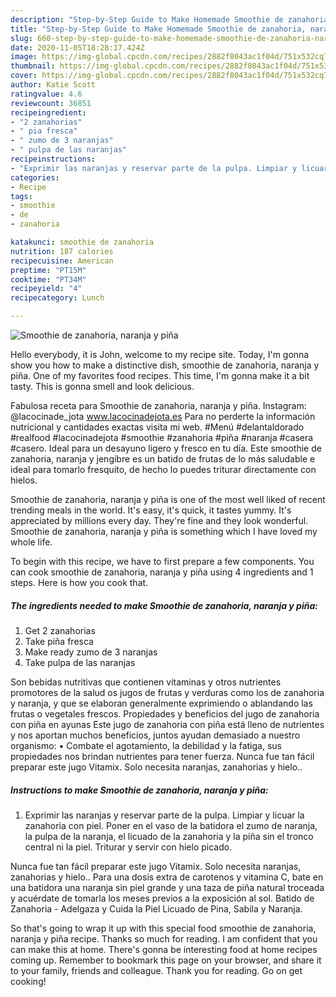 ```yaml
---
description: "Step-by-Step Guide to Make Homemade Smoothie de zanahoria, naranja y piña"
title: "Step-by-Step Guide to Make Homemade Smoothie de zanahoria, naranja y piña"
slug: 660-step-by-step-guide-to-make-homemade-smoothie-de-zanahoria-naranja-y-pina
date: 2020-11-05T18:28:17.424Z
image: https://img-global.cpcdn.com/recipes/2882f8043ac1f04d/751x532cq70/smoothie-de-zanahoria-naranja-y-pina-foto-principal.jpg
thumbnail: https://img-global.cpcdn.com/recipes/2882f8043ac1f04d/751x532cq70/smoothie-de-zanahoria-naranja-y-pina-foto-principal.jpg
cover: https://img-global.cpcdn.com/recipes/2882f8043ac1f04d/751x532cq70/smoothie-de-zanahoria-naranja-y-pina-foto-principal.jpg
author: Katie Scott
ratingvalue: 4.6
reviewcount: 36851
recipeingredient:
- "2 zanahorias"
- " pia fresca"
- " zumo de 3 naranjas"
- " pulpa de las naranjas"
recipeinstructions:
- "Exprimir las naranjas y reservar parte de la pulpa. Limpiar y licuar la zanahoria con piel. Poner en el vaso de la batidora el zumo de naranja, la pulpa de la naranja, el licuado de la zanahoria y la piña sin el tronco central ni la piel. Triturar y servir con hielo picado."
categories:
- Recipe
tags:
- smoothie
- de
- zanahoria

katakunci: smoothie de zanahoria 
nutrition: 187 calories
recipecuisine: American
preptime: "PT15M"
cooktime: "PT34M"
recipeyield: "4"
recipecategory: Lunch

---
```



![Smoothie de zanahoria, naranja y piña](https://img-global.cpcdn.com/recipes/2882f8043ac1f04d/751x532cq70/smoothie-de-zanahoria-naranja-y-pina-foto-principal.jpg)

Hello everybody, it is John, welcome to my recipe site. Today, I'm gonna show you how to make a distinctive dish, smoothie de zanahoria, naranja y piña. One of my favorites food recipes. This time, I'm gonna make it a bit tasty. This is gonna smell and look delicious.

Fabulosa receta para Smoothie de zanahoria, naranja y piña. Instagram: @lacocinade_jota www.lacocinadejota.es Para no perderte la información nutricional y cantidades exactas visita mi web. #Menú #delantaldorado #realfood #lacocinadejota #smoothie #zanahoria #piña #naranja #casera #casero. Ideal para un desayuno ligero y fresco en tu día. Este smoothie de zanahoria, naranja y jengibre es un batido de frutas de lo más saludable e ideal para tomarlo fresquito, de hecho lo puedes triturar directamente con hielos.

Smoothie de zanahoria, naranja y piña is one of the most well liked of recent trending meals in the world. It's easy, it's quick, it tastes yummy. It's appreciated by millions every day. They're fine and they look wonderful. Smoothie de zanahoria, naranja y piña is something which I have loved my whole life.


To begin with this recipe, we have to first prepare a few components. You can cook smoothie de zanahoria, naranja y piña using 4 ingredients and 1 steps. Here is how you cook that.

<!--inarticleads1-->

##### The ingredients needed to make Smoothie de zanahoria, naranja y piña:

1. Get 2 zanahorias
1. Take  piña fresca
1. Make ready  zumo de 3 naranjas
1. Take  pulpa de las naranjas


Son bebidas nutritivas que contienen vitaminas y otros nutrientes promotores de la salud os jugos de frutas y verduras como los de zanahoria y naranja, y que se elaboran generalmente exprimiendo o ablandando las frutas o vegetales frescos. Propiedades y beneficios del jugo de zanahoria con piña en ayunas Este jugo de zanahoria con piña está lleno de nutrientes y nos aportan muchos beneficios, juntos ayudan demasiado a nuestro organismo: • Combate el agotamiento, la debilidad y la fatiga, sus propiedades nos brindan nutrientes para tener fuerza. Nunca fue tan fácil preparar este jugo Vitamix. Solo necesita naranjas, zanahorias y hielo.. 

<!--inarticleads2-->

##### Instructions to make Smoothie de zanahoria, naranja y piña:

1. Exprimir las naranjas y reservar parte de la pulpa. Limpiar y licuar la zanahoria con piel. Poner en el vaso de la batidora el zumo de naranja, la pulpa de la naranja, el licuado de la zanahoria y la piña sin el tronco central ni la piel. Triturar y servir con hielo picado.


Nunca fue tan fácil preparar este jugo Vitamix. Solo necesita naranjas, zanahorias y hielo.. Para una dosis extra de carotenos y vitamina C, bate en una batidora una naranja sin piel grande y una taza de piña natural troceada y acuérdate de tomarla los meses previos a la exposición al sol. Batido de Zanahoria - Adelgaza y Cuida la Piel Licuado de Pina, Sabila y Naranja. 

So that's going to wrap it up with this special food smoothie de zanahoria, naranja y piña recipe. Thanks so much for reading. I am confident that you can make this at home. There's gonna be interesting food at home recipes coming up. Remember to bookmark this page on your browser, and share it to your family, friends and colleague. Thank you for reading. Go on get cooking!
